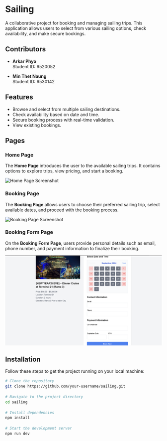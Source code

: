 # Sailing

A collaborative project for booking and managing sailing trips. This application allows users to select from various sailing options, check availability, and make secure bookings.

## Contributors

- **Arkar Phyo**  
  Student ID: 6520052

- **Min Thet Naung**  
  Student ID: 6530142

## Features

- Browse and select from multiple sailing destinations.
- Check availability based on date and time.
- Secure booking process with real-time validation.
- View existing bookings.

## Pages

### Home Page

The **Home Page** introduces the user to the available sailing trips. It contains options to explore trips, view pricing, and start a booking.

![Home Page Screenshot](./public/Home.png)

### Booking Page

The **Booking Page** allows users to choose their preferred sailing trip, select available dates, and proceed with the booking process.

![Booking Page Screenshot](./public/booking.png)

### Booking Form Page

On the **Booking Form Page**, users provide personal details such as email, phone number, and payment information to finalize their booking.

![Booking Form Page Screenshot](./public/bookingform.png)

## Installation

Follow these steps to get the project running on your local machine:

```bash
# Clone the repository
git clone https://github.com/your-username/sailing.git

# Navigate to the project directory
cd sailing

# Install dependencies
npm install

# Start the development server
npm run dev
